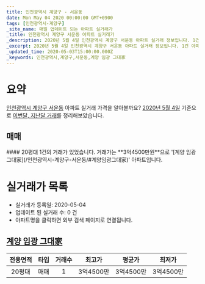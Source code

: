 ```yaml
---
title: 인천광역시 계양구 - 서운동
date: Mon May 04 2020 00:00:00 GMT+0900
tags: [인천광역시-계양구]
_site_name: 매일 업데이트 되는 아파트 실거래가
_title: 인천광역시 계양구 서운동 아파트 실거래가
_description: 2020년 5월 4일 인천광역시 계양구 서운동 아파트 실거래 정보입니다. 1건 아파트 정보가 있습니다.
_excerpt: 2020년 5월 4일 인천광역시 계양구 서운동 아파트 실거래 정보입니다. 1건 아파트 정보가 있습니다.
_updated_time: 2020-05-03T15:00:00.000Z
_keywords: 인천광역시,계양구,서운동,계양 임광 그대家
---
```





# 요약
<ins>인천광역시 계양구 서운동</ins> 아파트 실거래 가격을 알아볼까요? <ins>2020년 5월 4일</ins> 기준으로 <ins>이번달, 지난달 거래</ins>를 정리해보았습니다.

## 매매
<div class="container">
<div class="twelve columns" markdown="1">
#### 20평대
1건의 거래가 있었습니다. 거래가는 **3억4500만원**으로 '[계양 임광 그대家](/인천광역시-계양구-서운동/#계양임광그대家)' 아파트입니다.
</div>
</div>



# 실거래가 목록
- 실거래가 등록일: 2020-05-04
- 업데이트 된 실거래 수: 0 건
- 아파트명을 클릭하면 외부 검색 페이지로 연결됩니다.

## [계양 임광 그대家](#계양임광그대家)

|전용면적|타입|거래수|최고가|평균가|최저가|
|:---:|:---:|:---:|:---:|:---:|:---:|
|20평대|<span class="deal-type-1">매매</span>|1|3억4500만|3억4500만|3억4500만|

<br/>



